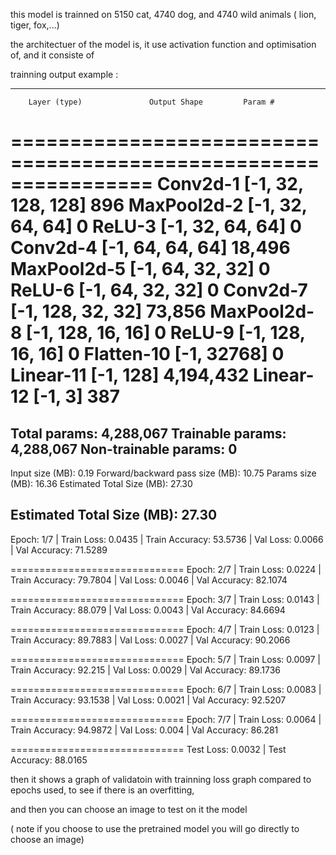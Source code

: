 
this model is trainned on 5150 cat, 4740 dog, and 4740 wild animals ( lion, tiger, fox,...)


the architectuer of the model is, it use activation function and optimisation of, and it consiste of

trainning output example :

----------------------------------------------------------------
        Layer (type)               Output Shape         Param #
================================================================
            Conv2d-1         [-1, 32, 128, 128]             896
         MaxPool2d-2           [-1, 32, 64, 64]               0
              ReLU-3           [-1, 32, 64, 64]               0
            Conv2d-4           [-1, 64, 64, 64]          18,496
         MaxPool2d-5           [-1, 64, 32, 32]               0
              ReLU-6           [-1, 64, 32, 32]               0
            Conv2d-7          [-1, 128, 32, 32]          73,856
         MaxPool2d-8          [-1, 128, 16, 16]               0
              ReLU-9          [-1, 128, 16, 16]               0
          Flatten-10                [-1, 32768]               0
           Linear-11                  [-1, 128]       4,194,432
           Linear-12                    [-1, 3]             387
================================================================
Total params: 4,288,067
Trainable params: 4,288,067
Non-trainable params: 0
----------------------------------------------------------------
Input size (MB): 0.19
Forward/backward pass size (MB): 10.75
Params size (MB): 16.36
Estimated Total Size (MB): 27.30

Estimated Total Size (MB): 27.30
----------------------------------------------------------------
Epoch: 1/7 | Train Loss: 0.0435 | Train Accuracy: 53.5736
          | Val Loss: 0.0066 | Val Accuracy: 71.5289

==============================
Epoch: 2/7 | Train Loss: 0.0224 | Train Accuracy: 79.7804
          | Val Loss: 0.0046 | Val Accuracy: 82.1074

==============================
Epoch: 3/7 | Train Loss: 0.0143 | Train Accuracy: 88.079
          | Val Loss: 0.0043 | Val Accuracy: 84.6694

==============================
Epoch: 4/7 | Train Loss: 0.0123 | Train Accuracy: 89.7883 
          | Val Loss: 0.0027 | Val Accuracy: 90.2066

==============================
Epoch: 5/7 | Train Loss: 0.0097 | Train Accuracy: 92.215 
          | Val Loss: 0.0029 | Val Accuracy: 89.1736

==============================
Epoch: 6/7 | Train Loss: 0.0083 | Train Accuracy: 93.1538 
          | Val Loss: 0.0021 | Val Accuracy: 92.5207

==============================
Epoch: 7/7 | Train Loss: 0.0064 | Train Accuracy: 94.9872 
          | Val Loss: 0.004 | Val Accuracy: 86.281

==============================
Test Loss: 0.0032 | Test Accuracy: 88.0165


then it shows a graph of validatoin with trainning loss graph compared to epochs used, to see if there is an overfitting, 

and then you can choose an image to test on it the model

( note if you choose to use the pretrained model you will go directly to choose an image)
